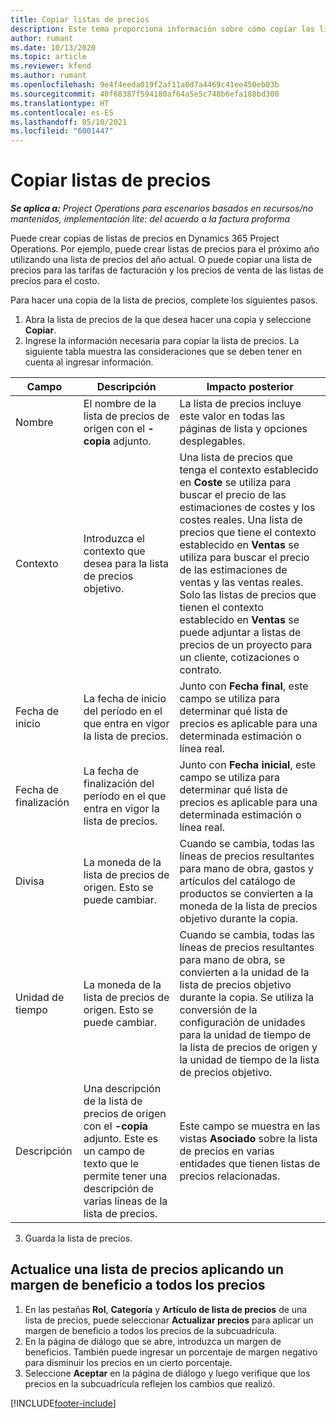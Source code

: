 ```yaml
---
title: Copiar listas de precios
description: Este tema proporciona información sobre cómo copiar las listas de precios de productos en Project Operations.
author: rumant
ms.date: 10/13/2020
ms.topic: article
ms.reviewer: kfend
ms.author: rumant
ms.openlocfilehash: 9e4f4eeda019f2af11a0d7a4469c41ee450eb03b
ms.sourcegitcommit: 40f68387f594180af64a5e5c748b6efa188bd300
ms.translationtype: HT
ms.contentlocale: es-ES
ms.lasthandoff: 05/10/2021
ms.locfileid: "6001447"
---
```

# <a name="copy-price-lists"></a>Copiar listas de precios

_**Se aplica a:** Project Operations para escenarios basados en recursos/no mantenidos, implementación lite: del acuerdo a la factura proforma_

Puede crear copias de listas de precios en Dynamics 365 Project Operations. Por ejemplo, puede crear listas de precios para el próximo año utilizando una lista de precios del año actual.  O puede copiar una lista de precios para las tarifas de facturación y los precios de venta de las listas de precios para el costo. 

Para hacer una copia de la lista de precios, complete los siguientes pasos.

1. Abra la lista de precios de la que desea hacer una copia y seleccione **Copiar**.
2. Ingrese la información necesaria para copiar la lista de precios. La siguiente tabla muestra las consideraciones que se deben tener en cuenta al ingresar información.

| Campo | Descripción | Impacto posterior |
| --- | --- | --- |
| Nombre | El nombre de la lista de precios de origen con el **-copia** adjunto. | La lista de precios incluye este valor en todas las páginas de lista y opciones desplegables. |
| Contexto | Introduzca el contexto que desea para la lista de precios objetivo. | Una lista de precios que tenga el contexto establecido en **Coste** se utiliza para buscar el precio de las estimaciones de costes y los costes reales. Una lista de precios que tiene el contexto establecido en **Ventas** se utiliza para buscar el precio de las estimaciones de ventas y las ventas reales. Solo las listas de precios que tienen el contexto establecido en **Ventas** se puede adjuntar a listas de precios de un proyecto para un cliente, cotizaciones o contrato. |
| Fecha de inicio | La fecha de inicio del período en el que entra en vigor la lista de precios. | Junto con **Fecha final**, este campo se utiliza para determinar qué lista de precios es aplicable para una determinada estimación o línea real. |
| Fecha de finalización | La fecha de finalización del período en el que entra en vigor la lista de precios. | Junto con **Fecha inicial**, este campo se utiliza para determinar qué lista de precios es aplicable para una determinada estimación o línea real. |
| Divisa | La moneda de la lista de precios de origen. Esto se puede cambiar. | Cuando se cambia, todas las líneas de precios resultantes para mano de obra, gastos y artículos del catálogo de productos se convierten a la moneda de la lista de precios objetivo durante la copia. |
| Unidad de tiempo | La moneda de la lista de precios de origen. Esto se puede cambiar. | Cuando se cambia, todas las líneas de precios resultantes para mano de obra, se convierten a la unidad de la lista de precios objetivo durante la copia. Se utiliza la conversión de la configuración de unidades para la unidad de tiempo de la lista de precios de origen y la unidad de tiempo de la lista de precios objetivo. |
| Descripción | Una descripción de la lista de precios de origen con el **-copia** adjunto. Este es un campo de texto que le permite tener una descripción de varias líneas de la lista de precios. | Este campo se muestra en las vistas **Asociado** sobre la lista de precios en varias entidades que tienen listas de precios relacionadas. |

3. Guarda la lista de precios. 

## <a name="update-a-price-list-by-applying-a-mark-up-to-all-the-prices"></a>Actualice una lista de precios aplicando un margen de beneficio a todos los precios

1. En las pestañas **Rol**, **Categoría** y **Artículo de lista de precios** de una lista de precios, puede seleccionar **Actualizar precios** para aplicar un margen de beneficio a todos los precios de la subcuadrícula. 
2. En la página de diálogo que se abre, introduzca un margen de beneficios. También puede ingresar un porcentaje de margen negativo para disminuir los precios en un cierto porcentaje. 
3. Seleccione **Aceptar** en la página de diálogo y luego verifique que los precios en la subcuadrícula reflejen los cambios que realizó.


[!INCLUDE[footer-include](../includes/footer-banner.md)]